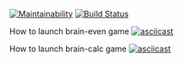 [![Maintainability](https://api.codeclimate.com/v1/badges/8e1ad56a73ba208268d7/maintainability)](https://codeclimate.com/github/tonytoponi/project-lvl1-s478/maintainability) [![Build Status](https://travis-ci.org/tonytoponi/project-lvl1-s478.svg?branch=master)](https://travis-ci.org/tonytoponi/project-lvl1-s478)

How to launch brain-even game
[![asciicast](https://asciinema.org/a/oPJrycE0BWd3viUJYbBVjhCd0.svg)](https://asciinema.org/a/oPJrycE0BWd3viUJYbBVjhCd0)

How to launch brain-calc game
[![asciicast](https://asciinema.org/a/JSFxLJnfZtIV3hH45XHgmOSe4.svg)](https://asciinema.org/a/JSFxLJnfZtIV3hH45XHgmOSe4)
   